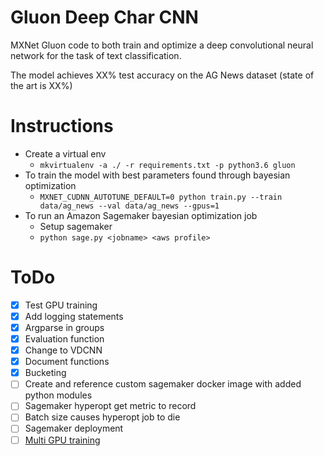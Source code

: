 # Gluon Deep Char CNN

MXNet Gluon code to both train and optimize a deep convolutional neural network for the task of text classification.

The model achieves XX% test accuracy on the AG News dataset (state of the art is XX%)

# Instructions

- Create a virtual env
    - `mkvirtualenv -a ./ -r requirements.txt -p python3.6 gluon`
- To train the model with best parameters found through bayesian optimization
    - `MXNET_CUDNN_AUTOTUNE_DEFAULT=0 python train.py --train data/ag_news --val data/ag_news --gpus=1`
- To run an Amazon Sagemaker bayesian optimization job
    - Setup sagemaker
    -  `python sage.py <jobname> <aws profile>`

# ToDo

- [x] Test GPU training
- [x] Add logging statements
- [x] Argparse in groups
- [x] Evaluation function
- [x] Change to VDCNN
- [x] Document functions
- [x] Bucketing
- [ ] Create and reference custom sagemaker docker image with added python modules
- [ ] Sagemaker hyperopt get metric to record
- [ ] Batch size causes hyperopt job to die
- [ ] Sagemaker deployment
- [ ] [Multi GPU training](https://medium.com/apache-mxnet/94-accuracy-on-cifar-10-in-10-minutes-with-amazon-sagemaker-754e441d01d7)
